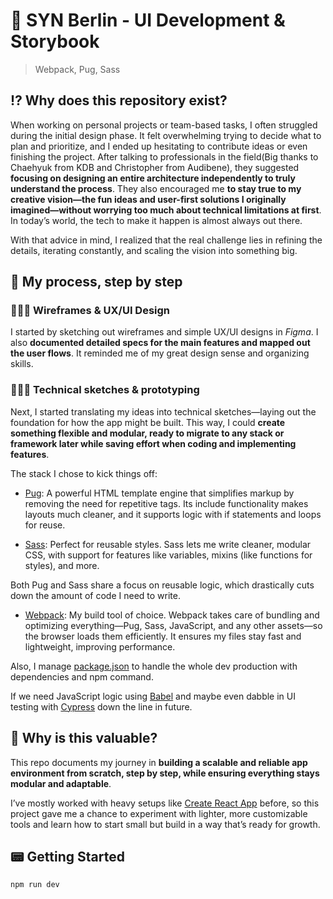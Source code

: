 # 📱 SYN Berlin - UI Development & Storybook

> Webpack, Pug, Sass

## ⁉️ Why does this repository exist?

When working on personal projects or team-based tasks, I often struggled during the initial design phase. It felt overwhelming trying to decide what to plan and prioritize, and I ended up hesitating to contribute ideas or even finishing the project.
After talking to professionals in the field(Big thanks to Chaehyuk from KDB and Christopher from Audibene), they suggested **focusing on designing an entire architecture independently to truly understand the process**. They also encouraged me **to stay true to my creative vision—the fun ideas and user-first solutions I originally imagined—without worrying too much about technical limitations at first**. In today’s world, the tech to make it happen is almost always out there.

With that advice in mind, I realized that the real challenge lies in refining the details, iterating constantly, and scaling the vision into something big.

## 🐾 My process, step by step

### 👩🏻‍🎨 Wireframes & UX/UI Design

I started by sketching out wireframes and simple UX/UI designs in _Figma_. I also **documented detailed specs for the main features and mapped out the user flows**.
It reminded me of my great design sense and organizing skills.

### 👩🏻‍💻 Technical sketches & prototyping

Next, I started translating my ideas into technical sketches—laying out the foundation for how the app might be built. This way, I could **create something flexible and modular, ready to migrate to any stack or framework later while saving effort when coding and implementing features**.

The stack I chose to kick things off:

- [Pug](https://pugjs.org/api/getting-started.html): A powerful HTML template engine that simplifies markup by removing the need for repetitive tags. Its include functionality makes layouts much cleaner, and it supports logic with if statements and loops for reuse.

- [Sass](https://sass-lang.com/): Perfect for reusable styles. Sass lets me write cleaner, modular CSS, with support for features like variables, mixins (like functions for styles), and more.

Both Pug and Sass share a focus on reusable logic, which drastically cuts down the amount of code I need to write.

- [Webpack](https://webpack.js.org/): My build tool of choice. Webpack takes care of bundling and optimizing everything—Pug, Sass, JavaScript, and any other assets—so the browser loads them efficiently. It ensures my files stay fast and lightweight, improving performance.

Also, I manage [package.json](https://docs.npmjs.com/cli/v10/configuring-npm/package-json) to handle the whole dev production with dependencies and npm command.

If we need JavaScript logic using [Babel](https://babeljs.io/) and maybe even dabble in UI testing with [Cypress](https://www.cypress.io/) down the line in future.

## 💎 Why is this valuable?

This repo documents my journey in **building a scalable and reliable app environment from scratch, step by step, while ensuring everything stays modular and adaptable**.

I’ve mostly worked with heavy setups like [Create React App](https://create-react-app.dev/) before, so this project gave me a chance to experiment with lighter, more customizable tools and learn how to start small but build in a way that’s ready for growth.

## 📟 Getting Started

```
npm run dev
```
